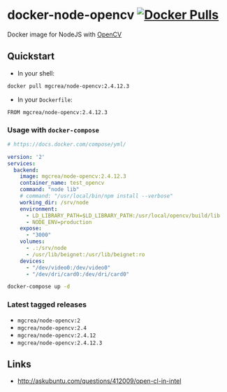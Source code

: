 # docker-node-opencv [![Docker Pulls](https://img.shields.io/docker/pulls/mgcrea/node-opencv.svg)](https://registry.hub.docker.com/u/mgcrea/node-opencv/)

Docker image for NodeJS with [OpenCV](http://opencv.org/)

## Quickstart

- In your shell:

```sh
docker pull mgcrea/node-opencv:2.4.12.3
```

- In your `Dockerfile`:

```
FROM mgcrea/node-opencv:2.4.12.3
```


### Usage with `docker-compose`

```yaml
# https://docs.docker.com/compose/yml/

version: '2'
services:
  backend:
    image: mgcrea/node-opencv:2.4.12.3
    container_name: test_opencv
    command: "node lib"
    # command: "/usr/local/bin/npm install --verbose"
    working_dir: /srv/node
    environment:
      - LD_LIBRARY_PATH=$LD_LIBRARY_PATH:/usr/local/opencv/build/lib
      - NODE_ENV=production
    expose:
      - "3000"
    volumes:
      - .:/srv/node
      - /usr/lib/beignet:/usr/lib/beignet:ro
    devices:
      - "/dev/video0:/dev/video0"
      - "/dev/dri/card0:/dev/dri/card0"
```

```sh
docker-compose up -d
```


### Latest tagged releases

- `mgcrea/node-opencv:2`
- `mgcrea/node-opencv:2.4`
- `mgcrea/node-opencv:2.4.12`
- `mgcrea/node-opencv:2.4.12.3`


## Links

- http://askubuntu.com/questions/412009/open-cl-in-intel
